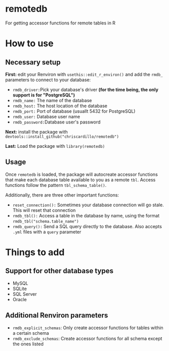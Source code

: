 # remotedb
For getting accessor functions for remote tables in R

# How to use

## Necessary setup

**First:** edit your Renviron with `usethis::edit_r_environ()` and add the `rmdb_` parameters to connect to your database:

- `rmdb_driver:`Pick your database's driver **(for the time being, the only support is for "PostgreSQL")**
- `rmdb_name:` The name of the database
- `rmdb_host:` The host location of the database
- `rmdb_port:` Port of database (usuallt 5432 for PostgreSQL)
- `rmdb_user:` Database user name
- `rmdb_password:`Database user's password

**Next:** install the package with `devtools::install_github("chriscardillo/remotedb")`

**Last:** Load the package with `library(remotedb)`

## Usage

Once `remotedb` is loaded, the package will autocreate accessor functions that make each database table available to you as a remote `tbl`. Access functions follow the pattern `tbl_schema_table()`. 

Additionally, there are three other important functions:

- `reset_connection():` Sometimes your database connection will go stale. This will reset that connection
- `rmdb_tbl():` Access a table in the database by name, using the format `rmdb_tbl("schema.table_name")`
- `rmdb_query():` Send a SQL query directly to the database. Also accepts `.yml` files with a `query` parameter

# Things to add

## Support for other database types

- MySQL 
- SQLite
- SQL Server
- Oracle

## Additional Renviron parameters
- `rmdb_explicit_schemas`: Only create accessor functions for tables within a certain schema
- `rmdb_exclude_schemas`: Create accessor functions for all schema except the ones listed
